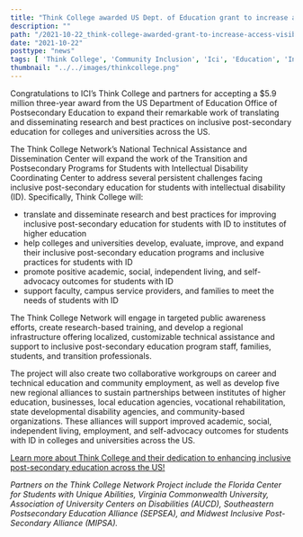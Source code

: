 ```yaml
---
title: "Think College awarded US Dept. of Education grant to increase access to and visibility of inclusive post-secondary education programs nationwide"
description: ""
path: "/2021-10-22_think-college-awarded-grant-to-increase-access-visibility-of-inclusive-post-secondary-education-programs.md"
date: "2021-10-22"
posttype: "news"
tags: [ 'Think College', 'Community Inclusion', 'Ici', 'Education', 'Inclusive']
thumbnail: "../../images/thinkcollege.png"
---
```


Congratulations to ICI’s Think College and partners for accepting a $5.9 million three-year award from the US Department of Education Office of Postsecondary Education to expand their remarkable work of translating and disseminating research and best practices on inclusive post-secondary education for colleges and universities across the US.

The Think College Network’s National Technical Assistance and Dissemination Center will expand the work of the Transition and Postsecondary Programs for Students with Intellectual Disability Coordinating Center to address several persistent challenges facing inclusive post-secondary education for students with intellectual disability (ID). Specifically, Think College will:

*   translate and disseminate research and best practices for improving inclusive post-secondary education for students with ID to institutes of higher education
*   help colleges and universities develop, evaluate, improve, and expand their inclusive post-secondary education programs and inclusive practices for students with ID
*   promote positive academic, social, independent living, and self-advocacy outcomes for students with ID
*   support faculty, campus service providers, and families to meet the needs of students with ID

The Think College Network will engage in targeted public awareness efforts, create research-based training, and develop a regional infrastructure offering localized, customizable technical assistance and support to inclusive post-secondary education program staff, families, students, and transition professionals.

The project will also create two collaborative workgroups on career and technical education and community employment, as well as develop five new regional alliances to sustain partnerships between institutes of higher education, businesses, local education agencies, vocational rehabilitation, state developmental disability agencies, and community-based organizations. These alliances will support improved academic, social, independent living, employment, and self-advocacy outcomes for students with ID in colleges and universities across the US.

[Learn more about Think College and their dedication to enhancing inclusive post-secondary education across the US!](https://thinkcollege.net/)


_Partners on the Think College Network Project include the Florida Center for Students with Unique Abilities, Virginia Commonwealth University, Association of University Centers on Disabilities (AUCD), Southeastern Postsecondary Education Alliance (SEPSEA), and Midwest Inclusive Post-Secondary Alliance (MIPSA)._




